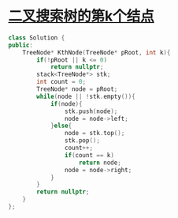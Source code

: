 # [二叉搜索树的第k个结点](https://www.nowcoder.com/practice/ef068f602dde4d28aab2b210e859150a?tpId=13&tqId=11215&tPage=4&rp=4&ru=/ta/coding-interviews&qru=/ta/coding-interviews/question-ranking)

```c++
class Solution {
public:
    TreeNode* KthNode(TreeNode* pRoot, int k){
        if(!pRoot || k <= 0)
            return nullptr;
        stack<TreeNode*> stk;
        int count = 0;
        TreeNode* node = pRoot;
        while(node || !stk.empty()){
            if(node){
                stk.push(node);
                node = node->left;
            }else{
                node = stk.top();
                stk.pop();
                count++;
                if(count == k)
                    return node;
                node = node->right;
            }
        }
        return nullptr;
    }
};
```

